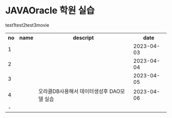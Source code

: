 
# JAVAOracle 학원 실습

<table>
  <tr><th>no</th><th>name</th><th>descript</th><th>date</th></tr>
  <tr><td>1</td>test1<td></td><td></td><td>2023-04-03</td></tr>
  <tr><td>2</td>test2<td></td><td></td><td>2023-04-04</td></tr>
  <tr><td>3</td>test3<td></td><td></td><td>2023-04-05</td></tr>
  <tr><td>4</td>movie<td></td><td>오라클DB사용해서 데이터생성후 DAO모델 실습</td><td>2023-04-06</td></tr>
  <tr><td>-</td><td></td><td></td></tr>
